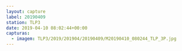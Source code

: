 ```yaml
---
layout: capture
label: 20190409
station: TLP3
date: 2019-04-10 08:02:44+00:00
capturas:
  - imagem: TLP3/2019/201904/20190409/M20190410_080244_TLP_3P.jpg
---
```


